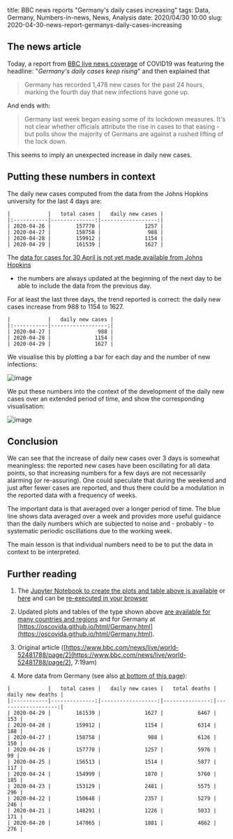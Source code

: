 title: BBC news reports "Germany's daily cases increasing"
tags: Data, Germany, Numbers-in-news, News, Analysis
date: 2020/04/30 10:00
slug: 2020-04-30-news-report-germanys-daily-cases-increasing


## The news article

Today, a report from [BBC live news
coverage](https://www.bbc.com/news/live/world-52481788/page/2) of COVID19 was
featuring the headline: "*Germany's daily cases keep rising*" and then explained that

> Germany has recorded 1,478 new cases for the past 24 hours, marking the fourth
> day that new infections have gone up.

And ends with:

> Germany last week began easing some of its lockdown measures. It's not clear
> whether officials attribute the rise in cases to that easing - but polls show
> the majority of Germans are against a rushed lifting of the lock down.

This seems to imply an unexpected increase in daily new cases. 

## Putting these numbers in context

The daily new cases computed from the data from the Johns Hopkins university for the last 4 days are:

```
|            |   total cases |   daily new cases |
|:-----------|--------------:|------------------:|
| 2020-04-26 |        157770 |              1257 |
| 2020-04-27 |        158758 |               988 |
| 2020-04-28 |        159912 |              1154 |
| 2020-04-29 |        161539 |              1627 |
```

The [data for cases for 30 April is not yet made available from Johns
Hopkins](https://github.com/CSSEGISandData/COVID-19/blob/master/csse_covid_19_data/csse_covid_19_time_series/time_series_covid19_confirmed_global.csv)
- the numbers are always updated at the beginning of the next day to be able to
include the data from the previous day.

For at least the last three days, the trend reported is correct: the daily new cases increase from 988 to 1154 to 1627.

```
|            |   daily new cases |
|:-----------|------------------:|
| 2020-04-27 |               988 |
| 2020-04-28 |              1154 |
| 2020-04-29 |              1627 |
```

We visualise this by plotting a bar for each day and the number of new infections:

![image]({attach}2020-04-30-bbc-germany-increasing1.svg)

We put these numbers into the context of the development of the daily new cases
over an extended period of time, and show the corresponding visualisation:

![image]({attach}2020-04-30-bbc-germany-increasing2.svg)

## Conclusion

We can see that the increase of daily new cases over 3 days is somewhat
meaningless: the reported new cases have been oscillating for all data points,
so that increasing numbers for a few days are not necessarily alarming (or
re-assuring). One could speculate that during the weekend and just after fewer
cases are reported, and thus there could be a modulation in the reported data
with a frequency of weeks.

The important data is that averaged over a longer period of time. The blue line
shows data averaged over a week and provides more useful guidance than the daily
numbers which are subjected to noise and - probably - to systematic periodic
oscillations due to the working week.

The main lesson is that individual numbers need to be to put the data in context
to be interpreted.

## Further reading

1. The [Jupyter Notebook to create the plots and table above is
available](https://github.com/oscovida/oscovida.github.io/blob/master/ipynb/2020-04-30-bbc-germany-increasing.ipynb) or [here](2020-04-30-bbc-germany-increasing-notebook.html)
and can be [re-executed in your
browser](https://mybinder.org/v2/gh/oscovida/oscovida.github.io/master?filepath=ipynb/2020-04-30-bbc-germany-increasing.ipynb) 

2. Updated plots and tables of the type shown above [are available for many countries and regions](https://oscovida.github.io)
 and for Germany at [https://oscovida.github.io/html/Germany.html](https://oscovida.github.io/html/Germany.html).


3. Original article
   ([https://www.bbc.com/news/live/world-52481788/page/2](https://www.bbc.com/news/live/world-52481788/page/2),
   7:19am)

4. More data from Germany (see also [at bottom of this page](https://oscovida.github.io/html/Germany.html)):
```
|            |   total cases |   daily new cases |   total deaths |   daily new deaths |
|:-----------|--------------:|------------------:|---------------:|-------------------:|
| 2020-04-29 |        161539 |              1627 |           6467 |                153 |
| 2020-04-28 |        159912 |              1154 |           6314 |                188 |
| 2020-04-27 |        158758 |               988 |           6126 |                150 |
| 2020-04-26 |        157770 |              1257 |           5976 |                 99 |
| 2020-04-25 |        156513 |              1514 |           5877 |                117 |
| 2020-04-24 |        154999 |              1870 |           5760 |                185 |
| 2020-04-23 |        153129 |              2481 |           5575 |                296 |
| 2020-04-22 |        150648 |              2357 |           5279 |                246 |
| 2020-04-21 |        148291 |              1226 |           5033 |                171 |
| 2020-04-20 |        147065 |              1881 |           4862 |                276 |
```

